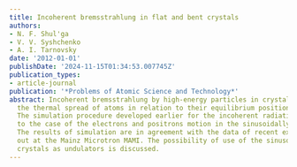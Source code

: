 ```yaml
---
title: Incoherent bremsstrahlung in flat and bent crystals
authors:
- N. F. Shul'ga
- V. V. Syshchenko
- A. I. Tarnovsky
date: '2012-01-01'
publishDate: '2024-11-15T01:34:53.007745Z'
publication_types:
- article-journal
publication: '*Problems of Atomic Science and Technology*'
abstract: Incoherent bremsstrahlung by high-energy particles in crystal is due to
  the thermal spread of atoms in relation to their equilibrium positions in the lattice.
  The simulation procedure developed earlier for the incoherent radiation is applied
  to the case of the electrons and positrons motion in the sinusoidally bent crystal.
  The results of simulation are in agreement with the data of recent experiments carried
  out at the Mainz Microtron MAMI. The possibility of use of the sinusoidally bent
  crystals as undulators is discussed.
---
```

